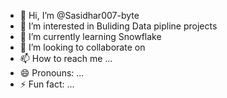 - 👋 Hi, I’m @Sasidhar007-byte
- 👀 I’m interested in Buliding Data pipline projects
- 🌱 I’m currently learning Snowflake
- 💞️ I’m looking to collaborate on 
- 📫 How to reach me ...
- 😄 Pronouns: ...
- ⚡ Fun fact: ...

<!---
Sasidhar007-byte/Sasidhar007-byte is a ✨ special ✨ repository because its `README.md` (this file) appears on your GitHub profile.
You can click the Preview link to take a look at your changes.
--->
